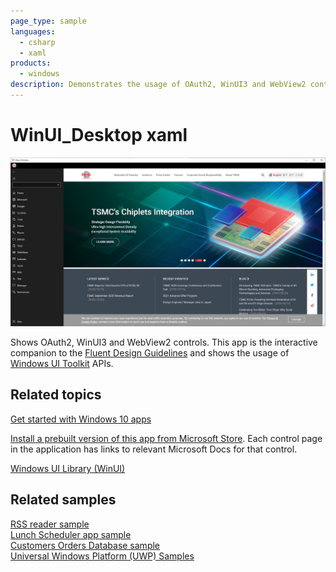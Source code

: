 ```yaml
---
page_type: sample
languages:
  - csharp
  - xaml
products:
  - windows
description: Demonstrates the usage of OAuth2, WinUI3 and WebView2 controls.
---
```


# WinUI_Desktop xaml

![WinUI_Desktop Screenshot](README_Images/WinUI_Desktop.png)

Shows OAuth2, WinUI3 and WebView2 controls. This app is the interactive companion to the [Fluent Design Guidelines](https://docs.microsoft.com/windows/uwp/design/basics/) and shows the usage of [Windows UI Toolkit](https://docs.microsoft.com/uwp/toolkits/winui/) APIs.

## Related topics

[Get started with Windows 10 apps](https://docs.microsoft.com/windows/uwp/get-started/)  

[Install a prebuilt version of this app from Microsoft Store](https://www.microsoft.com/store/productId/9MSVH128X2ZT). Each control page in the application has links to relevant Microsoft Docs for that control.

[Windows UI Library (WinUI)](https://docs.microsoft.com/uwp/toolkits/winui/)

## Related samples

[RSS reader sample](https://github.com/Microsoft/Windows-appsample-rssreader)  
[Lunch Scheduler app sample](https://github.com/Microsoft/Windows-appsample-lunch-scheduler)  
[Customers Orders Database sample](https://github.com/Microsoft/Windows-appsample-customers-orders-database)  
[Universal Windows Platform (UWP) Samples](https://github.com/Microsoft/Windows-universal-samples/tree/dev)
